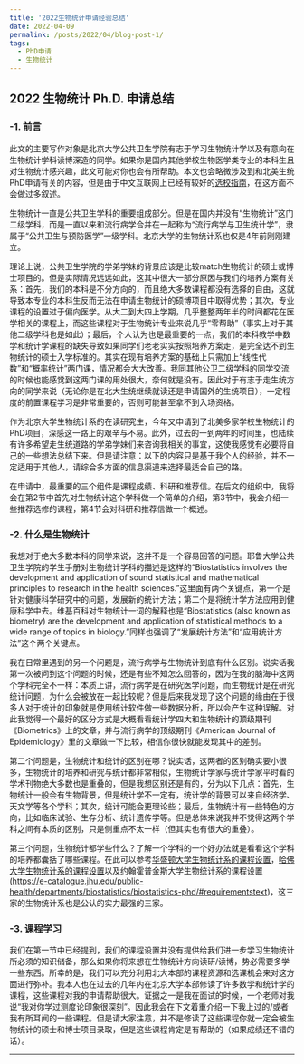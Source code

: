 ```yaml
---
title: '2022生物统计申请经验总结'
date: 2022-04-09
permalink: /posts/2022/04/blog-post-1/
tags:
  - PhD申请
  - 生物统计
---
```

## 2022 生物统计 Ph.D. 申请总结

### -1. 前言
此文的主要写作对象是北京大学公共卫生学院有志于学习生物统计学以及有意向在生物统计学科读博深造的同学。如果你是国内其他学校生物医学类专业的本科生且对生物统计感兴趣，此文可能对你也会有所帮助。本文也会略微涉及到和北美生统PhD申请有关的内容，但是由于中文互联网上已经有较好的[选校指南](https://zhuanlan.zhihu.com/p/475982417)，在这方面不会做过多叙述。

生物统计一直是公共卫生学科的重要组成部分。但是在国内并没有“生物统计”这门二级学科，而是一直以来和流行病学合并在一起称为“流行病学与卫生统计学”，隶属于“公共卫生与预防医学”一级学科。北京大学的生物统计系也仅是4年前刚刚建立。

理论上说，公共卫生学院的学弟学妹的背景应该是比较match生物统计的硕士或博士项目的。但是实际情况远远如此，这其中很大一部分原因与我们的培养方案有关系：首先，我们的本科是不分方向的，而且绝大多数课程都没有选择的自由，这就导致本专业的本科生反而无法在申请生物统计的硕博项目中取得优势；其次，专业课程的设置过于偏向医学。从大二到大四上学期，几乎整整两年半的时间都花在医学相关的课程上，而这些课程对于生物统计专业来说几乎“零帮助”（事实上对于其他二级学科也是如此）；最后，个人认为也是最重要的一点，我们的本科教学中数学和统计学课程的缺失导致如果同学们老老实实按照培养方案走，是完全达不到生物统计的硕士入学标准的。其实在现有培养方案的基础上只需加上“线性代数”和“概率统计”两门课，情况都会大大改善。我同其他公卫二级学科的同学交流的时候也能感觉到这两门课的用处很大，奈何就是没有。因此对于有志于走生统方向的同学来说（无论你是在北大生统继续就读还是申请国外的生统项目），一定程度的前置课程学习是非常重要的，否则可能甚至拿不到入场资格。

作为北京大学生物统计系的在读研究生，今年又申请到了北美多家学校生物统计的PhD项目，深感这一路上的艰辛与不易。此外，过去的一到两年的时间里，也陆续有许多希望走生统道路的学弟学妹们来咨询我相关的事宜，这使我感觉有必要将自己的一些想法总结下来。但是请注意：以下的内容只是基于我个人的经验，并不一定适用于其他人，请综合多方面的信息渠道来选择最适合自己的路。

在申请中，最重要的三个组件是课程成绩、科研和推荐信。在后文的组织中，我将会在第2节中首先对生物统计这个学科做一个简单的介绍，第3节中，我会介绍一些推荐选修的课程，第4节会对科研和推荐信做一个概述。

### -2. 什么是生物统计
我想对于绝大多数本科的同学来说，这并不是一个容易回答的问题。耶鲁大学公共卫生学院的学生手册对生物统计学科的描述是这样的“Biostatistics involves the development and application of sound statistical and mathematical principles to research in the health sciences.”这里面有两个关键点，第一个是针对健康科学研究中的问题，发展新的统计方法；第二个是将统计学方法应用到健康科学中去。维基百科对生物统计一词的解释也是“Biostatistics (also known as biometry) are the development and application of statistical methods to a wide range of topics in biology.”同样也强调了“发展统计方法”和“应用统计方法”这个两个关键点。

我在日常里遇到的另一个问题是，流行病学与生物统计到底有什么区别。说实话我第一次被问到这个问题的时候，还是有些不知怎么回答的，因为在我的脑海中这两个学科完全不一样：本质上讲，流行病学是在研究医学问题，而生物统计是在研究统计问题，为什么会被放在一起比较呢？但是后来我发现了这个问题的缘由在于很多人对于统计的印象就是使用统计软件做一些数据分析，所以会产生这种误解。对此我觉得一个最好的区分方式是大概看看统计学四大和生物统计的顶级期刊《Biometrics》上的文章，并与流行病学的顶级期刊《American Journal of Epidemiology》里的文章做一下比较，相信你很快就能发现其中的差别。

第二个问题是，生物统计和统计的区别在哪？说实话，这两者的区别确实要小很多，生物统计的培养和研究与统计都非常相似，生物统计学家与统计学家平时看的学术刊物绝大多数也是重叠的，但是我想区别还是有的，分为以下几点：首先，生物统计一般会有生物背景，但是统计学不一定有，统计学的背景可以来自经济学、天文学等各个学科；其次，统计可能会更理论些；最后，生物统计有一些特色的方向，比如临床试验、生存分析、统计遗传学等。但是总体来说我并不觉得这两个学科之间有本质的区别，只是侧重点不太一样（但其实也有很大的重叠）。

第三个问题，生物统计都学些什么？了解一个学科的一个好办法就是看看这个学科的培养都囊括了哪些课程。在此可以参考[华盛顿大学生物统计系的课程设置](https://www.biostat.washington.edu/academics/phd/courses)，[哈佛大学生物统计系的课程设置](https://content.sph.harvard.edu/biostats/publications/handbook/greenbook.pdf)以及约翰霍普金斯大学生物统计系的课程设置(https://e-catalogue.jhu.edu/public-health/departments/biostatistics/biostatistics-phd/#requirementstext)，这三家的生物统计系也是公认的实力最强的三家。

### -3. 课程学习
我们在第一节中已经提到，我们的课程设置并没有提供给我们进一步学习生物统计所必须的知识储备，那么如果你将来想在生物统计方向读研/读博，势必需要多学一些东西。所幸的是，我们可以充分利用北大本部的课程资源和选课机会来对这方面进行弥补。我本人也在过去的几年内在北京大学本部修读了许多数学和统计学的课程，这些课程对我的申请帮助很大。证据之一是我在面试的时候，一个老师对我说“我对你学过测度论印象很深刻”。因此我会在下文着重介绍一下我上过的/或者我有所耳闻的一些课程。但是请大家注意，并不是修读了这些课程你就一定会被生物统计的硕士和博士项目录取，但是这些课程肯定是有帮助的（如果成绩还不错的话）。


------